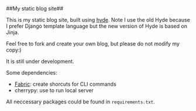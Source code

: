 ##My static blog site##

This is my static blog site, built using [hyde](https://github.com/lakshmivyas/hyde). 
Note I use the old Hyde because I prefer Django template language but the new version of Hyde is based on Jinja.

Feel free to fork and create your own blog, but please do not modify my copy:)

It is still under development.

Some dependencies:
- [Fabric](http://docs.fabfile.org): create shorcuts for CLI commands
- cherrypy: use to run local server

All neccessary packages could be found in `requirements.txt`.